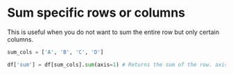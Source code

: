 # Sum specific rows or columns

This is useful when you do not want to sum the entire row but only certain columns.

```python
sum_cols = ['A', 'B', 'C', 'D']

df['sum'] = df[sum_cols].sum(axis=1) # Returns the sum of the row. axis = 0 would sum the column.
```
